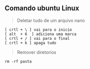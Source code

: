## Comando ubuntu Linux

> Deletar tudo de um arquivo nano
```
[ crtl + \ ] vai para o inicio
[ alt  + 6  ] adiciona uma marca
[ crtl + / ] vai para o final
[ crtl + k ] apaga tudo
```  

> Remover diretorios
```
rm -rf pasta
```
